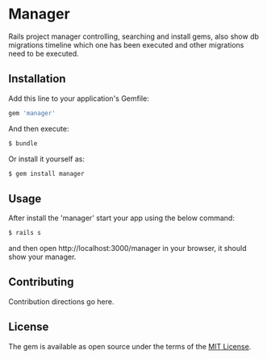 # Manager
Rails project manager controlling, searching and install gems, also show db migrations timeline which one has been executed and other migrations need to be executed.

## Installation
Add this line to your application's Gemfile:

```ruby
gem 'manager'
```

And then execute:
```bash
$ bundle
```

Or install it yourself as:
```bash
$ gem install manager
```

## Usage
After install the 'manager' start your app using the below command:
```bash
$ rails s
```
and then open http://localhost:3000/manager in your browser,
it should show your manager.


## Contributing
Contribution directions go here.

## License
The gem is available as open source under the terms of the [MIT License](http://opensource.org/licenses/MIT).
